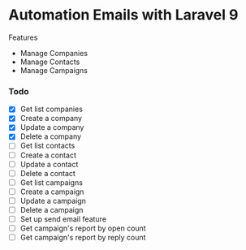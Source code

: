 # Automation Emails with Laravel 9
Features
 - Manage Companies
 - Manage Contacts
 - Manage Campaigns

### Todo
 - [x] Get list companies
 - [x] Create a company
 - [x] Update a company
 - [x] Delete a company
 - [ ] Get list contacts
 - [ ] Create a contact
 - [ ] Update a contact
 - [ ] Delete a contact
 - [ ] Get list campaigns
 - [ ] Create a campaign
 - [ ] Update a campaign
 - [ ] Delete a campaign
 - [ ] Set up send email feature
 - [ ] Get campaign's report by open count
 - [ ] Get campaign's report by reply count
